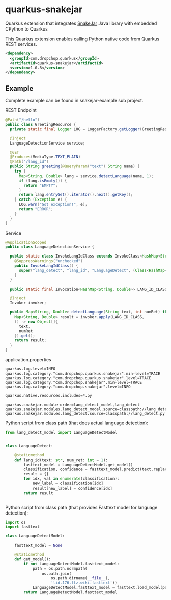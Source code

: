 # quarkus-snakejar
Quarkus extension that integrates [SnakeJar](https://github.com/ivlcic/snakejar) Java library with embedded CPython to Quarkus

This Quarkus extension enables calling Python native code from Quarkus REST services.

```xml
<dependency>
  <groupId>com.dropchop.quarkus</groupId>
  <artifactId>quarkus-snakejar</artifactId>
  <version>1.0.8</version>
</dependency>
```

## Example

Complete example can be found in snakejar-example sub project.

REST Endpoint

```java
@Path("/hello")
public class GreetingResource {
  private static final Logger LOG = LoggerFactory.getLogger(GreetingResource.class);

  @Inject
  LanguageDetectionService service;

  @GET
  @Produces(MediaType.TEXT_PLAIN)
  @Path("/lang_id")
  public String greeting(@QueryParam("text") String name) {
    try {
      Map<String, Double> lang = service.detectLanguage(name, 1);
      if (lang.isEmpty()) {
        return "EMPTY";
      }
      return lang.entrySet().iterator().next().getKey();
    } catch (Exception e) {
      LOG.warn("Got exception!", e);
      return "ERROR";
    }
  }
}
```

Service
```java
@ApplicationScoped
public class LanguageDetectionService {

  public static class InvokeLangIdClass extends InvokeClass<HashMap<String, Double>> {
    @SuppressWarnings("unchecked")
    public InvokeLangIdClass() {
      super("lang_detect", "lang_id", "LanguageDetect", (Class<HashMap<String, Double>>)(Class<?>)HashMap.class);
    }
  }

  public static final Invocation<HashMap<String, Double>> LANG_ID_CLASS = new InvokeLangIdClass();

  @Inject
  Invoker invoker;

  public Map<String, Double> detectLanguage(String text, int numRet) throws Exception {
    Map<String, Double> result = invoker.apply(LANG_ID_CLASS,
    () -> new Object[]{
      text,
      numRet
    }).get();
    return result;
  }
}
```

application.properties
```properties
quarkus.log.level=INFO
quarkus.log.category."com.dropchop.quarkus.snakejar".min-level=TRACE
quarkus.log.category."com.dropchop.quarkus.snakejar".level=TRACE
quarkus.log.category."com.dropchop.snakejar".min-level=TRACE
quarkus.log.category."com.dropchop.snakejar".level=INFO

quarkus.native.resources.includes=*.py

quarkus.snakejar.module-order=lang_detect_model,lang_detect
quarkus.snakejar.modules.lang_detect_model.source=classpath://lang_detect_model.py
quarkus.snakejar.modules.lang_detect.source=classpath://lang_detect.py
```

Python script from class path (that does actual language detection):

```python
from lang_detect_model import LanguageDetectModel


class LanguageDetect:

    @staticmethod
    def lang_id(text: str, num_ret: int = 1):
        fasttext_model = LanguageDetectModel.get_model()
        classification, confidence = fasttext_model.predict(text.replace("\n", " "), k=num_ret)
        result = {}
        for idx, val in enumerate(classification):
            new_label = classification[idx]
            result[new_label] = confidence[idx]
        return result
        
```

Python script from class path (that provides Fasttext model for language detection):

```python
import os
import fasttext

class LanguageDetectModel:

    fasttext_model = None

    @staticmethod
    def get_model():
        if not LanguageDetectModel.fasttext_model:
            path = os.path.normpath(
                os.path.join(
                    os.path.dirname(__file__), 
                    'lid.176.ftz.wiki.fasttext'))
            LanguageDetectModel.fasttext_model = fasttext.load_model(path)
        return LanguageDetectModel.fasttext_model
        
```

